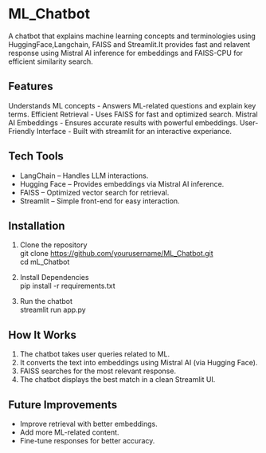 # ML_Chatbot
A chatbot that explains machine learning concepts and terminologies using HuggingFace,Langchain, FAISS and Streamlit.It provides fast and relavent response using Mistral AI inference for embeddings and FAISS-CPU for efficient similarity search.


## Features
Understands ML concepts - Answers ML-related questions and explain key terms.
Efficient Retrieval - Uses FAISS for fast and optimized search.
Mistral AI Embeddings - Ensures accurate results with powerful embeddings.
User-Friendly Interface - Built with streamlit for an interactive experiance.

## Tech Tools

* LangChain – Handles LLM interactions.
* Hugging Face – Provides embeddings via Mistral AI inference.
* FAISS – Optimized vector search for retrieval.
* Streamlit – Simple front-end for easy interaction.

## Installation

1. Clone the repository <br>
git clone https://github.com/yourusername/ML_Chatbot.git <br>
cd mL_Chatbot

2. Install Dependencies <br>
pip install -r requirements.txt

3. Run the chatbot <br>
streamlit run app.py

## How It Works
1. The chatbot takes user queries related to ML.
2. It converts the text into embeddings using Mistral AI (via Hugging Face).
3. FAISS searches for the most relevant response.
4. The chatbot displays the best match in a clean Streamlit UI.

## Future Improvements
* Improve retrieval with better embeddings.
* Add more ML-related content.
* Fine-tune responses for better accuracy.